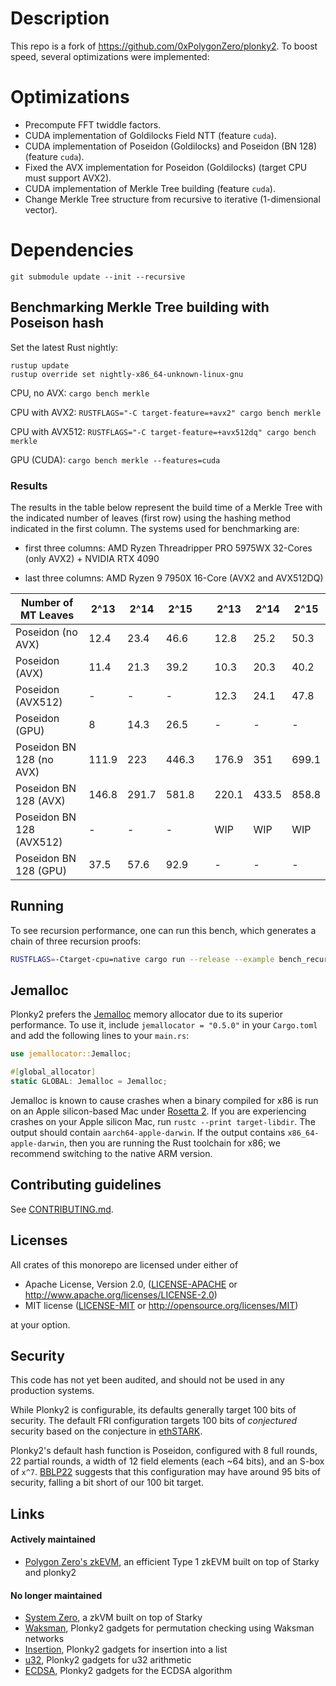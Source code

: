 # Description

This repo is a fork of https://github.com/0xPolygonZero/plonky2. To boost speed, several optimizations were implemented:

# Optimizations
- Precompute FFT twiddle factors.
- CUDA implementation of Goldilocks Field NTT (feature `cuda`).
- CUDA implementation of Poseidon (Goldilocks) and Poseidon (BN 128) (feature `cuda`).
- Fixed the AVX implementation for Poseidon (Goldilocks) (target CPU must support AVX2).
- CUDA implementation of Merkle Tree building (feature `cuda`).
- Change Merkle Tree structure from recursive to iterative (1-dimensional vector).

# Dependencies

```
git submodule update --init --recursive
```

## Benchmarking Merkle Tree building with Poseison hash

Set the latest Rust nightly:
```
rustup update
rustup override set nightly-x86_64-unknown-linux-gnu
```

CPU, no AVX: ``cargo bench merkle``

CPU with AVX2: ``RUSTFLAGS="-C target-feature=+avx2" cargo bench merkle``

CPU with AVX512: ``RUSTFLAGS="-C target-feature=+avx512dq" cargo bench merkle``

GPU (CUDA): ``cargo bench merkle --features=cuda``

### Results

The results in the table below represent the build time of a Merkle Tree with the indicated number of leaves (first row) using the hashing method indicated in the first column. The systems used for benchmarking are:

- first three columns: AMD Ryzen Threadripper PRO 5975WX 32-Cores (only AVX2) +
NVIDIA RTX 4090

- last three columns: AMD Ryzen 9 7950X 16-Core (AVX2 and AVX512DQ)


| Number of MT Leaves | 2^13  | 2^14  | 2^15  |   | 2^13  | 2^14  | 2^15 |
| --- | --- | --- | --- | --- | --- | --- | --- |
| Poseidon (no AVX)                     | 12.4  | 23.4  | 46.6  |                                       | 12.8  | 25.2  | 50.3  |
| Poseidon (AVX)                        | 11.4  | 21.3  | 39.2  |                                       | 10.3  | 20.3  | 40.2  |
| Poseidon (AVX512)                     |  -     |  -     | -   |                                       | 12.3  | 24.1  | 47.8  |
| Poseidon (GPU)                        | 8     | 14.3  | 26.5  |                                       |    -   | -      |  -     |
| Poseidon BN 128 (no AVX)              | 111.9 | 223   | 446.3 |                                       | 176.9 | 351   | 699.1 |
| Poseidon BN 128 (AVX)                 | 146.8 | 291.7 | 581.8 |                                       | 220.1 | 433.5 | 858.8 |
| Poseidon BN 128 (AVX512)              |    -   |    -   |   -    |                                       | WIP   | WIP   | WIP   |
| Poseidon BN 128 (GPU)                 | 37.5  | 57.6  | 92.9  |                                        | - | - | - |

## Running

To see recursion performance, one can run this bench, which generates a chain of three recursion proofs:

```sh
RUSTFLAGS=-Ctarget-cpu=native cargo run --release --example bench_recursion -- -vv
```

## Jemalloc

Plonky2 prefers the [Jemalloc](http://jemalloc.net) memory allocator due to its superior performance. To use it, include `jemallocator = "0.5.0"` in your `Cargo.toml` and add the following lines
to your `main.rs`:

```rust
use jemallocator::Jemalloc;

#[global_allocator]
static GLOBAL: Jemalloc = Jemalloc;
```

Jemalloc is known to cause crashes when a binary compiled for x86 is run on an Apple silicon-based Mac under [Rosetta 2](https://support.apple.com/en-us/HT211861). If you are experiencing crashes on your Apple silicon Mac, run `rustc --print target-libdir`. The output should contain `aarch64-apple-darwin`. If the output contains `x86_64-apple-darwin`, then you are running the Rust toolchain for x86; we recommend switching to the native ARM version.

## Contributing guidelines

See [CONTRIBUTING.md](./CONTRIBUTING.md).

## Licenses

All crates of this monorepo are licensed under either of

* Apache License, Version 2.0, ([LICENSE-APACHE](LICENSE-APACHE) or http://www.apache.org/licenses/LICENSE-2.0)
* MIT license ([LICENSE-MIT](LICENSE-MIT) or http://opensource.org/licenses/MIT)

at your option.


## Security

This code has not yet been audited, and should not be used in any production systems.

While Plonky2 is configurable, its defaults generally target 100 bits of security. The default FRI configuration targets 100 bits of *conjectured* security based on the conjecture in [ethSTARK](https://eprint.iacr.org/2021/582).

Plonky2's default hash function is Poseidon, configured with 8 full rounds, 22 partial rounds, a width of 12 field elements (each ~64 bits), and an S-box of `x^7`. [BBLP22](https://tosc.iacr.org/index.php/ToSC/article/view/9850) suggests that this configuration may have around 95 bits of security, falling a bit short of our 100 bit target.


## Links

#### Actively maintained

- [Polygon Zero's zkEVM](https://github.com/0xPolygonZero/zk_evm), an efficient Type 1 zkEVM built on top of Starky and plonky2

#### No longer maintained

- [System Zero](https://github.com/0xPolygonZero/system-zero), a zkVM built on top of Starky
- [Waksman](https://github.com/0xPolygonZero/plonky2-waksman), Plonky2 gadgets for permutation checking using Waksman networks
- [Insertion](https://github.com/0xPolygonZero/plonky2-insertion), Plonky2 gadgets for insertion into a list
- [u32](https://github.com/0xPolygonZero/plonky2-u32), Plonky2 gadgets for u32 arithmetic
- [ECDSA](https://github.com/0xPolygonZero/plonky2-ecdsa), Plonky2 gadgets for the ECDSA algorithm
